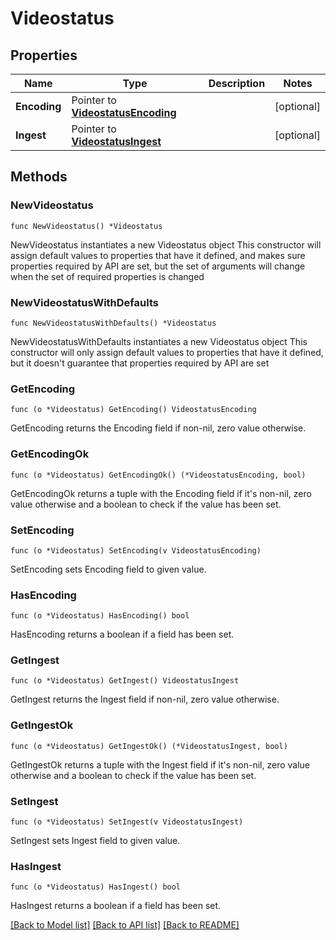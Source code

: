 # Videostatus

## Properties

Name | Type | Description | Notes
------------ | ------------- | ------------- | -------------
**Encoding** | Pointer to [**VideostatusEncoding**](VideostatusEncoding.md) |  | [optional] 
**Ingest** | Pointer to [**VideostatusIngest**](VideostatusIngest.md) |  | [optional] 

## Methods

### NewVideostatus

`func NewVideostatus() *Videostatus`

NewVideostatus instantiates a new Videostatus object
This constructor will assign default values to properties that have it defined,
and makes sure properties required by API are set, but the set of arguments
will change when the set of required properties is changed

### NewVideostatusWithDefaults

`func NewVideostatusWithDefaults() *Videostatus`

NewVideostatusWithDefaults instantiates a new Videostatus object
This constructor will only assign default values to properties that have it defined,
but it doesn't guarantee that properties required by API are set

### GetEncoding

`func (o *Videostatus) GetEncoding() VideostatusEncoding`

GetEncoding returns the Encoding field if non-nil, zero value otherwise.

### GetEncodingOk

`func (o *Videostatus) GetEncodingOk() (*VideostatusEncoding, bool)`

GetEncodingOk returns a tuple with the Encoding field if it's non-nil, zero value otherwise
and a boolean to check if the value has been set.

### SetEncoding

`func (o *Videostatus) SetEncoding(v VideostatusEncoding)`

SetEncoding sets Encoding field to given value.

### HasEncoding

`func (o *Videostatus) HasEncoding() bool`

HasEncoding returns a boolean if a field has been set.

### GetIngest

`func (o *Videostatus) GetIngest() VideostatusIngest`

GetIngest returns the Ingest field if non-nil, zero value otherwise.

### GetIngestOk

`func (o *Videostatus) GetIngestOk() (*VideostatusIngest, bool)`

GetIngestOk returns a tuple with the Ingest field if it's non-nil, zero value otherwise
and a boolean to check if the value has been set.

### SetIngest

`func (o *Videostatus) SetIngest(v VideostatusIngest)`

SetIngest sets Ingest field to given value.

### HasIngest

`func (o *Videostatus) HasIngest() bool`

HasIngest returns a boolean if a field has been set.


[[Back to Model list]](../README.md#documentation-for-models) [[Back to API list]](../README.md#documentation-for-api-endpoints) [[Back to README]](../README.md)


